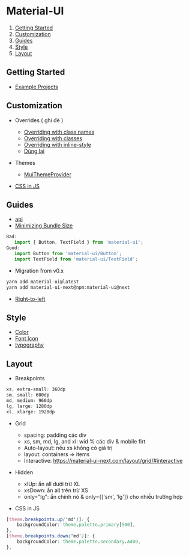 # Material-UI

1. [Getting Started](#getting-started)
1. [Customization](#customization)
1. [Guides](#guides)
1. [Style](style)
1. [Layout](layout)

## Getting Started
- [Example Projects](https://material-ui-next.com/getting-started/example-projects/#example-projects)

## Customization
- Overrides ( ghi đè )
   + [Overriding with class names](https://material-ui-next.com/customization/overrides/#overriding-with-class-names)
   + [Overriding with classes](https://material-ui-next.com/customization/overrides/#overriding-with-classes)
   + [Overriding with inline-style](https://material-ui-next.com/customization/overrides/#overriding-with-inline-style)
   + [Dùng lại](https://material-ui-next.com/customization/overrides/#2-specific-variation-of-a-component)

- Themes
   + [MuiThemeProvider](https://material-ui-next.com/customization/themes/)

- [CSS in JS](https://material-ui-next.com/customization/css-in-js/)

## Guides
- [api](https://material-ui-next.com/guides/api/)
- [Minimizing Bundle Size](https://material-ui-next.com/guides/minimizing-bundle-size/)
```js
Bad:
   import { Button, TextField } from 'material-ui';
Good:
   import Button from 'material-ui/Button';
   import TextField from 'material-ui/TextField';
```
- Migration from v0.x
```js
yarn add material-ui@latest
yarn add material-ui-next@npm:material-ui@next
```
- [Right-to-left](https://material-ui-next.com/guides/right-to-left/)

## Style
- [Color](https://material-ui-next.com/style/color/#color)
- [Font Icon](https://material-ui-next.com/style/icons/)
- [typography](https://material-ui-next.com/style/typography/#typography)

## Layout
- Breakpoints
```css
xs, extra-small: 360dp
sm, small: 600dp
md, medium: 960dp
lg, large: 1280dp
xl, xlarge: 1920dp
```
- Grid
   + spacing: padding các div
   + xs, sm, md, lg, and xl: wid % các div & mobile firt
   + Auto-layout: nếu xs không có giá trị
   + layout: containers => items
   + Interactive: https://material-ui-next.com/layout/grid/#interactive

- Hidden
   + xlUp: ẩn all dưới trừ XL
   + xsDown: ẩn all trên trừ XS
   + only="lg": ẩn chính nó & only={['sm', 'lg']} cho nhiều trường hợp

- CSS in JS
```css
[theme.breakpoints.up('md')]: {
    backgroundColor: theme.palette.primary[500],
},
[theme.breakpoints.down('md')]: {
    backgroundColor: theme.palette.secondary.A400,
},
```